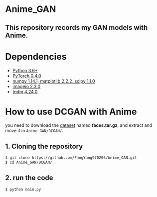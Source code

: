 # Anime_GAN
This repository records my GAN models with Anime. 
---

# Dependencies
* [Python 3.6+](https://www.continuum.io/downloads)
* [PyTorch 0.4.0](http://pytorch.org/)
* [numpy 1.14.1, matplotlib 2.2.2, scipy 1.1.0](https://www.scipy.org/install.html)
* [imageio 2.3.0](https://pypi.org/project/imageio/)
* [tqdm 4.24.0](https://pypi.org/project/tqdm/)

# How to use DCGAN with Anime
you need to download the [dataset](https://drive.google.com/drive/folders/1mCsY5LEsgCnc0Txv0rpAUhKVPWVkbw5I) named **faces.tar.gz**, and extract and move it in `Anime_GAN/DCGAN/`.
## 1. Cloning the repository
```bash
$ git clone https://github.com/FangYang970206/Anime_GAN.git
$ cd Anime_GAN/DCGAN/
```
## 2. run the code
```bash
$ python main.py 
```
